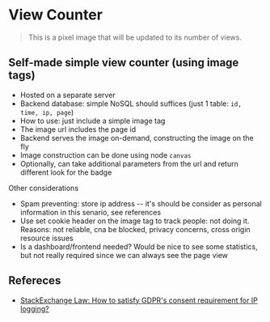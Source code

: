 # View Counter
> This is a pixel image that will be updated to its number of views.

## Self-made simple view counter (using image tags)

- Hosted on a separate server
- Backend database: simple NoSQL should suffices (just 1 table: `id, time, ip, page`)
- How to use: just include a simple image tag
- The image url includes the page id
- Backend serves the image on-demand, constructing the image on the fly
- Image construction can be done using node `canvas`
- Optionally, can take additional parameters from the url and return different look for the badge

Other considerations

- Spam preventing: store ip address -- it's should be consider as personal information in this senario, see references
- Use set cookie header on the image tag to track people: not doing it. Reasons: not reliable, cna be blocked, privacy concerns, cross origin resource issues
- Is a dashboard/frontend needed? Would be nice to see some statistics, but not really required since we can always see the page view



## Refereces

- [StackExchange Law: How to satisfy GDPR's consent requirement for IP logging?](https://law.stackexchange.com/questions/28603)
